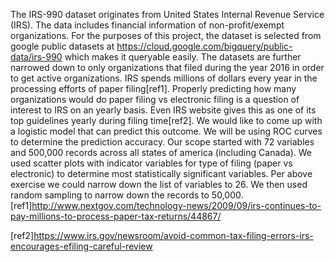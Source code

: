 The IRS-990 dataset originates from United States Internal Revenue Service (IRS). The data includes financial information of non-profit/exempt organizations. For the purposes of this project, the dataset is selected from google public datasets at https://cloud.google.com/bigquery/public-data/irs-990 which makes it queryable easily. The datasets are further narrowed down to only organizations that filed during the year 2016 in order to get active organizations.
IRS spends millions of dollars every year in the processing efforts of paper filing[ref1]. Properly predicting how many organizations would do paper filing vs electronic filing is a question of interest to IRS on an yearly basis. Even IRS website gives this as one of its top guidelines yearly during filing time[ref2]. We would like to come up with a logistic model that can predict this outcome. We will be using ROC curves to determine the prediction accuracy.
Our scope started with 72 variables and 500,000 records across all states of america (including Canada). We used scatter plots with indicator variables for type of filing (paper vs electronic) to determine most statistically significant variables. Per above exercise we could narrow down the list of variables to 26. We then used random sampling to narrow down the records to 50,000.
[ref1]http://www.nextgov.com/technology-news/2009/09/irs-continues-to-pay-millions-to-process-paper-tax-returns/44867/

[ref2]https://www.irs.gov/newsroom/avoid-common-tax-filing-errors-irs-encourages-efiling-careful-review
